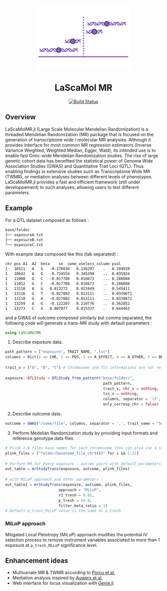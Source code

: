 <div align="center">

<kbd>
  <img src="docs/src/assets/logo.png" 
       width=300 />
</kbd>

# LaScaMol MR

[![Build Status](https://github.com/SamuelMathieu-code/MrPainter.jl/actions/workflows/CI.yml/badge.svg?branch=main)](https://github.com/SamuelMathieu-code/MrPainter.jl/actions/workflows/CI.yml?query=branch%3Amain)

</div>

## Overview

LaScaMolMR.jl (Large Scale Molecular Mendelian Randomization) is a threaded Mendelian Randomization (MR) package that is focused on the generation of transcriptome wide / molecular MR analysies. Although it provides interface for most common MR regression estimators (Inverse Variance Weighted, Weighted Median, Egger, Wald), its intended use is to enable fast Omic-wide Mendelian Randomization studies. The rise of large genetic cohort data has benefited the statistical power of Genome Wide Association Studies (GWAS) and Quantitative Trait Loci (QTL). Thus enabling findings in extensive studies such as Transcriptome Wide MR (TWMR), or mediation analyses between different levels of phenotypes. LaScaMolMR.jl provides a fast and efficient framework (still under developpement) to such analyses, allowing users to test different parameters.

## Example

For a QTL dataset composed as follows :

```
base/folder
├── exposureA.txt
├── exposureB.txt
└── exposureC.txt
```

With example data composed like this (tab separated) :

```
chr	pos	A1	A2	beta	se	some_useless_column pval
1	10511	A	G	-0.176656	0.136297	.   0.194939
1	10642	A	G	-0.724554	0.345390	..  0.035924
1	11008	G	C	-0.017786	0.016673	... 0.286088
1	11012	G	C	-0.017786	0.016673	..  0.286088
1	13110	A	G	0.013272	0.021949	.   0.545411
1	13116	G	T	-0.027802	0.013111	..  0.0339672
1	13118	G	A	-0.027802	0.013111	... 0.0339672
1	13259	A	G	-0.122207	0.210776	..  0.562052
1	13273	C	G	0.007077	0.015337	.   0.644463
```

and a GWAS of outcome composed similarly but comma separated, the following code will generate a trans-MR study with default parameters :

```julia
using LaScaMolMR
```

1. Describe exposure data.

```julia
path_pattern = ["exposure", TRAIT_NAME, ".txt"]
columns = Dict(1 => CHR, 2 => POS, 3 => A_EFFECT, 4 => A_OTHER, 5 => BETA, 6 => SE, 8 => PVAL)

trait_v = ["A", "B", "C"] # Chromosome and TSS informations are not relevant in Trans setting.

exposure::QTLStudy = QTLStudy_from_pattern("base/folder/", 
                                            path_pattern, 
                                            trait_v, chr_v = nothing, 
                                            tss_v = nothing, 
                                            columns, separator = '\t', 
                                            only_corresp_chr = false)
```

2. Describe outcome data.

```julia
outcome = GWAS("/some/file", columns, separator = ',', trait_name = "Some Painful Disease")
```

3. Perform Medelian Randomization study by providing input formats and reference genotype data files.

```julia
# Plink 1.9 files base names for each chromosome (You can also use a single file)
plink_files = ["folder/basename_file_chr$(i)" for i in 1:22]

# Perform MR for every exposure - outcme pairs with default parameters
out_table = mrStudyTrans(exposure, outcome, plink_files)

# with MiLoP approach and other parameters :
out_table2 = mrStudyTrans(exposure, outcome, plink_files, 
                        approach = "MiLoP", 
                        r2_tresh = 0.01, 
                        p_tresh = 5e-8,
                        filter_beta_ratio = 1)
# Default p_tresh_MiLoP value is the same as p_tresh
```

### MiLoP approach

Mitigated Local Pleiotropy (MiLoP) approach modifies the potential IV selection process to remove instrument variables associated to more than 1 exposure at `p_tresh_MiLoP` significance level.


## Enhancement ideas

- Multivariate MR & TWMR according to [Porcu et al.](https://pubmed.ncbi.nlm.nih.gov/31341166/)
- Mediation analysis inspired by [Auwerx et al.](https://elifesciences.org/articles/81097)
- Web interface for locus visualization with [Genie.jl](https://genieframework.com)
